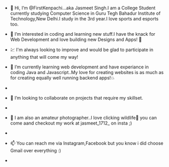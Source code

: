 - 👋 Hi, I’m @FirstKenpachi...aka Jasmeet Singh.I am a College Student currently studying Computer Science in Guru Tegh Bahadur Institute of Technology,New Delhi.I study in the 3rd year.I love sports and esports too.



- 👀 I’m interested in coding and learning new stuff.I have the knack for Web Development and love building new Designs and Apps! 🙌


- 💹 I'm always looking to improve and would be glad to participate in anything that will come my way!


- 🌱 I’m currently learning web development and have experiance in coding Java and Javascript..My love for creating websites is as much as for creating equally well running backend apps!💥
- 
- 💞️ I’m looking to collaborate on projects that require my skillset.
- 
- 📸 I am also an amateur photographer..I love clicking wildlife🦩 you can come aand checkout my work at jasmeet_1712_ on insta ;)
- 
- 📫 You can reach me via Instagram,Facebook but you know i did choose Gmail over everything :)
- 

<!---
FirstKenpachi/FirstKenpachi is a ✨ special ✨ repository because its `README.md` (this file) appears on your GitHub profile.
You can click the Preview link to take a look at your changes.
--->
